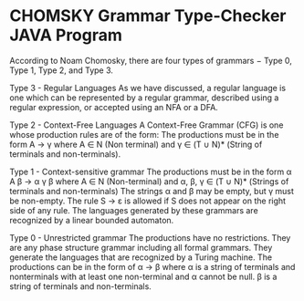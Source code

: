 # CHOMSKY Grammar Type-Checker JAVA Program

According to Noam Chomosky, there are four types of grammars − Type 0, Type 1, Type 2, and Type 3.

Type 3 - Regular Languages
As we have discussed, a regular language is one which can be represented by a regular grammar, described using a regular expression, or accepted using an NFA or a DFA.

Type 2 - Context-Free Languages
A Context-Free Grammar (CFG) is one whose production rules are of the form: The productions must be in the form A → γ where A ∈ N (Non terminal) and γ ∈ (T ∪ N)* (String of terminals and non-terminals).

Type 1 - Context-sensitive grammar
The productions must be in the form α A β → α γ β where A ∈ N (Non-terminal) and α, β, γ ∈ (T ∪ N)* (Strings of terminals and non-terminals) The strings α and β may be empty, but γ must be non-empty. The rule S → ε is allowed if S does not appear on the right side of any rule. The languages generated by these grammars are recognized by a linear bounded automaton.

Type 0 - Unrestricted grammar
The productions have no restrictions. They are any phase structure grammar including all formal grammars. They generate the languages that are recognized by a Turing machine. The productions can be in the form of α → β where α is a string of terminals and nonterminals with at least one non-terminal and α cannot be null. β is a string of terminals and non-terminals.
